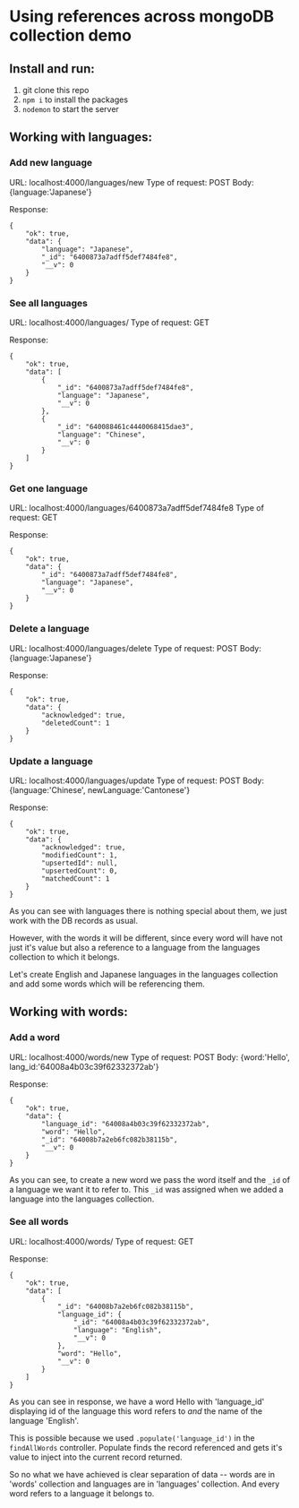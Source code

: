 # Using references across mongoDB collection demo

## Install and run:
1. git clone this repo
2. `npm i` to install the packages
3. `nodemon` to start the server


## Working with languages:

### Add new language
URL: localhost:4000/languages/new
Type of request: POST
Body: {language:'Japanese'}

Response:
```
{
    "ok": true,
    "data": {
        "language": "Japanese",
        "_id": "6400873a7adff5def7484fe8",
        "__v": 0
    }
}
```

### See all languages
URL: localhost:4000/languages/
Type of request: GET

Response:
```
{
    "ok": true,
    "data": [
        {
            "_id": "6400873a7adff5def7484fe8",
            "language": "Japanese",
            "__v": 0
        },
        {
            "_id": "640088461c4440068415dae3",
            "language": "Chinese",
            "__v": 0
        }
    ]
}
```

### Get one language
URL: localhost:4000/languages/6400873a7adff5def7484fe8
Type of request: GET

Response:
```
{
    "ok": true,
    "data": {
        "_id": "6400873a7adff5def7484fe8",
        "language": "Japanese",
        "__v": 0
    }
}
```


### Delete a language
URL: localhost:4000/languages/delete
Type of request: POST
Body: {language:'Japanese'}

Response:
```
{
    "ok": true,
    "data": {
        "acknowledged": true,
        "deletedCount": 1
    }
}
```


### Update a language
URL: localhost:4000/languages/update
Type of request: POST
Body: {language:'Chinese', newLanguage:'Cantonese'}

Response:
```
{
    "ok": true,
    "data": {
        "acknowledged": true,
        "modifiedCount": 1,
        "upsertedId": null,
        "upsertedCount": 0,
        "matchedCount": 1
    }
}
```

As you can see with languages there is nothing special about them, we just work with the DB records as usual. 

However, with the words it will be different, since every word will have not just it's value but also a reference to a language from the languages collection to which it belongs. 

Let's create English and Japanese languages in the languages collection and add some words which will be referencing them. 


## Working with words:

### Add a word
URL: localhost:4000/words/new
Type of request: POST
Body: {word:'Hello', lang_id:'64008a4b03c39f62332372ab'}

Response:
```
{
    "ok": true,
    "data": {
        "language_id": "64008a4b03c39f62332372ab",
        "word": "Hello",
        "_id": "64008b7a2eb6fc082b38115b",
        "__v": 0
    }
}
```

As you can see, to create a new word we pass the word itself and the `_id` of a language we want it to refer to. This `_id` was assigned when we added a language into the languages collection. 


### See all words
URL: localhost:4000/words/
Type of request: GET

Response:
```
{
    "ok": true,
    "data": [
        {
            "_id": "64008b7a2eb6fc082b38115b",
            "language_id": {
                "_id": "64008a4b03c39f62332372ab",
                "language": "English",
                "__v": 0
            },
            "word": "Hello",
            "__v": 0
        }
    ]
}
```

As you can see in response, we have a word Hello with 'language_id' displaying id of the language this word refers to _and_ the name of the language 'English'. 

This is possible because we used `.populate('language_id')` in the `findAllWords` controller. Populate finds the record referenced and gets it's value to inject into the current record returned. 

So no what we have achieved is clear separation of data -- words are in 'words' collection and languages are in 'languages' collection. And every word refers to a language it belongs to. 